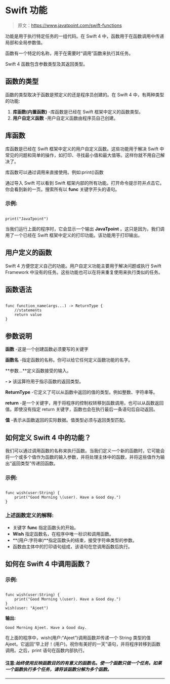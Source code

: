 # Swift 功能

> 原文：<https://www.javatpoint.com/swift-functions>

功能是用于执行特定任务的一组代码。在 Swift 4 中，函数用于在函数调用中传递局部和全局参数值。

函数有一个特定的名称，用于在需要时“调用”函数来执行其任务。

Swift 4 函数包含参数类型及其返回类型。

## 函数的类型

函数的类型取决于函数是预定义的还是程序员创建的。在 Swift 4 中，有两种类型的功能:

1.  **库函数(内置函数)** -库函数是已经在 Swift 框架中定义的函数类型。
2.  **用户自定义函数** -用户自定义函数由程序员自己创建。

## 库函数

库函数是已经在 Swift 框架中定义的用户自定义函数。这些功能用于解决 Swift 中常见的问题和简单的操作，如打印、寻找最小值和最大值等。这样你就不用自己解决了。

库函数可以通过调用来直接使用。例如:print()函数

通过导入 Swift 可以看到 Swift 框架内部的所有功能。打开命令提示符并点击它。你会看到新的一页。搜索所有以 **func** 关键字开头的语句。

### 示例:

```

print("JavaTpoint")

```

当我们运行上面的程序时，它会显示一个输出 **JavaTpoint** 。这只是因为，我们调用了一个已经在 Swift 框架中定义的打印功能。该功能用于打印输出。

## 用户定义的函数

Swift 4 方便您定义自己的功能。用户自定义功能主要用于解决问题或执行 Swift Framework 中没有的任务。这些功能也可以在将来重复使用来执行类似的任务。

## 函数语法

```

func function_name(args...) -> ReturnType {
    //statements
    return value
}

```

## 参数说明

**函数** -这是一个创建函数必须要写的关键字

**函数名** -指定函数的名称。你可以给它任何定义函数功能的名字。

**参数...**定义函数接受的输入。

**- >** 该运算符用于指示函数的返回类型。

**ReturnType** -它定义了可以从函数中返回的值的类型。例如整数、字符串等。

**return** -是一个关键字，用于将程序的控制权转移到函数调用，也可以从函数返回值。即使没有指定 return 关键字，函数也会在执行最后一条语句后自动返回。

**值** -表示从函数返回的实际数据。值类型必须与返回类型匹配。

## 如何定义 Swift 4 中的功能？

我们可以通过调用函数的名称来执行函数。当我们定义一个新的函数时，它可能会将一个或多个值作为函数的输入参数，并将处理主体中的函数，并将这些值作为输出“返回类型”传递回函数。

### 示例:

```

func wish(user:String) {
    print("Good Morning \(user). Have a Good day.")
}

```

### 上述函数定义的解释:

*   关键字 **func** 指定函数头的开始。
*   **Wish** 指定函数名，在程序中唯一标识和调用函数。
*   **(用户:字符串)**指定函数头的结束，接受字符串类型的参数。
*   函数由主体中的打印语句组成，该语句在您调用函数后执行。

## 如何在 Swift 4 中调用函数？

### 示例:

```

func wish(user:String) {
    print("Good Morning \(user). Have a Good day.")
}
wish(user: "Ajeet")

```

**输出:**

```
Good Morning Ajeet. Have a Good day.

```

在上面的程序中，wish(用户:“Ajeet”)调用函数并传递一个 String 类型的值 Ajeet。它返回“早上好！\(用户)。祝你有美好的一天”语句，并将程序转移到函数调用。之后，print 语句在函数内部执行。

#### 注意:*始终使用反映函数目的的有意义的函数名。使一个函数只做一个任务。如果一个函数执行多个任务，请将该函数分解为多个函数。*

* * *